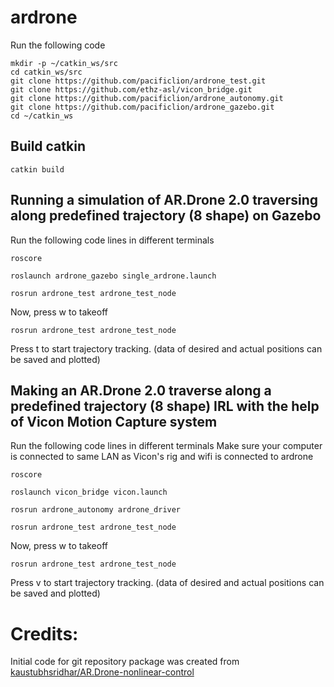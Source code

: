 # ardrone

Run the following code
```
mkdir -p ~/catkin_ws/src
cd catkin_ws/src
git clone https://github.com/pacificlion/ardrone_test.git
git clone https://github.com/ethz-asl/vicon_bridge.git
git clone https://github.com/pacificlion/ardrone_autonomy.git
git clone https://github.com/pacificlion/ardrone_gazebo.git
cd ~/catkin_ws

```

## Build catkin 
```
catkin build
```

## Running a simulation of AR.Drone 2.0 traversing along predefined trajectory (8 shape) on Gazebo
Run the following code lines in different terminals

```
roscore
```
```
roslaunch ardrone_gazebo single_ardrone.launch
```
```
rosrun ardrone_test ardrone_test_node
```
Now, press w to takeoff
```
rosrun ardrone_test ardrone_test_node
```
Press t to start trajectory tracking. (data of desired and actual positions can be saved and plotted)

## Making an AR.Drone 2.0 traverse along a predefined trajectory (8 shape) IRL with the help of Vicon Motion Capture system
Run the following code lines in different terminals
Make sure your computer is connected to same LAN as Vicon's rig and wifi is connected to ardrone

```
roscore
```
```
roslaunch vicon_bridge vicon.launch
```
```
rosrun ardrone_autonomy ardrone_driver
```
```
rosrun ardrone_test ardrone_test_node
```
Now, press w to takeoff
```
rosrun ardrone_test ardrone_test_node
```
Press v to start trajectory tracking. (data of desired and actual positions can be saved and plotted)

# Credits:

Initial code for git repository package was created from [kaustubhsridhar/AR.Drone-nonlinear-control](https://github.com/kaustubhsridhar/AR.Drone-nonlinear-control)
